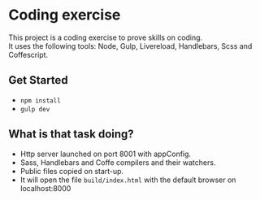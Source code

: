 # Coding exercise
This project is a coding exercise to prove skills on coding.  
It uses the following tools: Node, Gulp, Livereload, Handlebars, Scss and Coffescript.

## Get Started
- `npm install`
- `gulp dev`

## What is that task doing?
- Http server launched on port 8001 with appConfig.
- Sass, Handlebars and Coffe compilers and their watchers.
- Public files copied on start-up.
- It will open the file `build/index.html` with the default browser on localhost:8000
